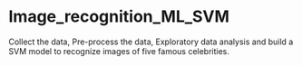 # Image_recognition_ML_SVM
Collect the data, Pre-process the data, Exploratory data analysis and build a SVM model to recognize images of five famous celebrities.
